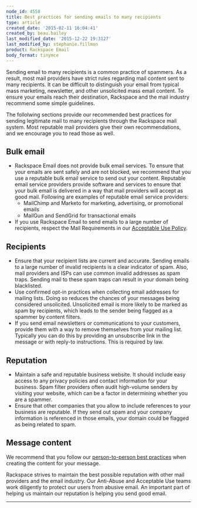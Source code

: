 ```yaml
---
node_id: 4558
title: Best practices for sending emails to many recipients
type: article
created_date: '2015-02-11 16:04:41'
created_by: beau.bailey
last_modified_date: '2015-12-22 19:3127'
last_modified_by: stephanie.fillmon
product: Rackspace Email
body_format: tinymce
---
```


Sending email to many recipients is a common practice of spammers. As a
result, most mail providers have strict rules regarding mail content
sent to many recipients. It can be difficult to distinguish your email
from typical mass marketing, newsletter, and other unsolicited mass
email content. To ensure your emails reach their destination, Rackspace
and the mail industry recommend some simple guidelines.

The follolwing sections provide our recommended best practices for
sending legitimate mail to many recipients through the Rackspace mail
system. Most reputable mail providers give their own recommendations,
and we encourage you to read those as well.

Bulk email
----------

-   Rackspace Email does not provide bulk email services. To ensure that
    your emails are sent safely and are not blocked, we recommend that
    you use a reputable bulk email service to send out your content.
    Reputable email service providers provide software and services to
    ensure that your bulk email is delivered in a way that mail
    providers will accept as good mail. Following are examples of
    reputable email service providers:
    -   MailChimp and Marketo for marketing, advertising, or promotional
        emails
    -   MailGun and SendGrid for transactional emails
-   If you use Rackspace Email to send emails to a large number of
    recipients, respect the Mail Requirements in our [Acceptable Use
    Policy](http://www.rackspace.com/information/legal/aup).

Recipients
----------

-   Ensure that your recipient lists are current and accurate. Sending
    emails to a large number of invalid recipients is a clear indicator
    of spam. Also, mail providers and ISPs can use common invalid
    addresses as spam traps. Sending mail to these spam traps can result
    in your domain being blacklisted.
-   Use confirmed opt-in practices when collecting email addresses for
    mailing lists. Doing so reduces the chances of your messages being
    considered unsolicited. Unsolicited email is more likely to be
    marked as spam by recipients, which leads to the sender being
    flagged as a spammer by content filters.
-   If you send email newsletters or communications to your customers,
    provide them with a way to remove themselves from your mailing list.
    Typically you can do this by providing an unsubscribe link in the
    message or with reply-to instructions. This is required by law.

Reputation
----------

-   Maintain a safe and reputable business website. It should include
    easy access to any privacy policies and contact information for your
    business. Spam filter providers often audit high-volume senders by
    visiting your website, which can be a factor in determining whether
    you are a spammer.
-   Ensure that other companies that you allow to include references to
    your business are reputable. If they send out spam and your company
    information is referenced in those emails, your domain could be
    flagged as being related to spam.

Message content
---------------

We recommend that you follow our [person-to-person best
practices](https://admin.rackspace.com/knowledge_center/article/best-practices-sending-person-to-person-email) 
when creating the content for your message.

Rackspace strives to maintain the best possible reputation with other
mail providers and the email industry. Our Anti-Abuse and Acceptable Use
teams work diligently to protect our users from abusive email. An
important part of helping us maintain our reputation is helping you send
good email.

* * * * *

